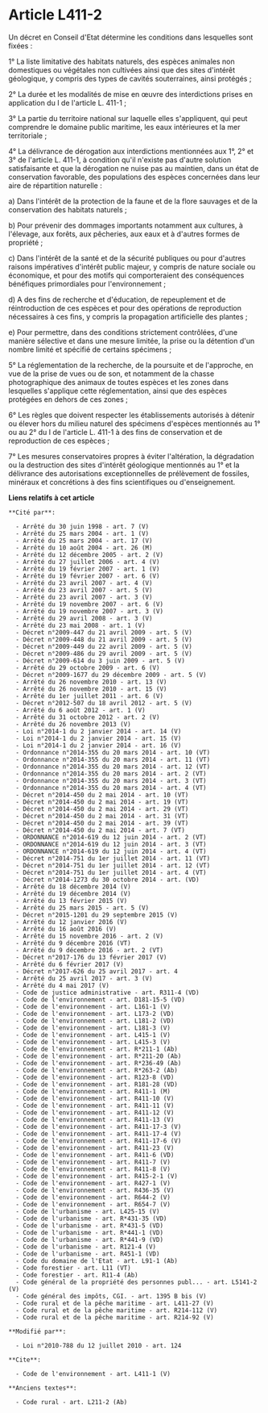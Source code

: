 # Article L411-2

Un décret en Conseil d'Etat détermine les conditions dans lesquelles sont fixées : 

1° La liste limitative des habitats naturels, des espèces animales non domestiques ou végétales non cultivées ainsi que des
sites d'intérêt géologique, y compris des types de cavités souterraines, ainsi protégés ; 

2° La durée et les modalités de mise en œuvre des interdictions prises en application du I de l'article L. 411-1 ; 

3° La partie du territoire national sur laquelle elles s'appliquent, qui peut comprendre le domaine public maritime, les eaux
intérieures et la mer territoriale ; 

4° La délivrance de dérogation aux interdictions mentionnées aux 1°, 2° et 3° de l'article L. 411-1, à condition qu'il
n'existe pas d'autre solution satisfaisante et que la dérogation ne nuise pas au maintien, dans un état de conservation
favorable, des populations des espèces concernées dans leur aire de répartition naturelle : 

a) Dans l'intérêt de la protection de la faune et de la flore sauvages et de la conservation des habitats naturels ; 

b) Pour prévenir des dommages importants notamment aux cultures, à l'élevage, aux forêts, aux pêcheries, aux eaux et à
d'autres formes de propriété ; 

c) Dans l'intérêt de la santé et de la sécurité publiques ou pour d'autres raisons impératives d'intérêt public majeur, y
compris de nature sociale ou économique, et pour des motifs qui comporteraient des conséquences bénéfiques primordiales pour
l'environnement ; 

d) A des fins de recherche et d'éducation, de repeuplement et de réintroduction de ces espèces et pour des opérations de
reproduction nécessaires à ces fins, y compris la propagation artificielle des plantes ; 

e) Pour permettre, dans des conditions strictement contrôlées, d'une manière sélective et dans une mesure limitée, la prise
ou la détention d'un nombre limité et spécifié de certains spécimens ; 

5° La réglementation de la recherche, de la poursuite et de l'approche, en vue de la prise de vues ou de son, et notamment de
la chasse photographique des animaux de toutes espèces et les zones dans lesquelles s'applique cette réglementation, ainsi
que des espèces protégées en dehors de ces zones ; 

6° Les règles que doivent respecter les établissements autorisés à détenir ou élever hors du milieu naturel des spécimens
d'espèces mentionnés au 1° ou au 2° du I de l'article L. 411-1 à des fins de conservation et de reproduction de ces
espèces ; 

7° Les mesures conservatoires propres à éviter l'altération, la dégradation ou la destruction des sites d'intérêt géologique
mentionnés au 1° et la délivrance des autorisations exceptionnelles de prélèvement de fossiles, minéraux et concrétions à des
fins scientifiques ou d'enseignement.

**Liens relatifs à cet article**

	**Cité par**:

	  - Arrêté du 30 juin 1998 - art. 7 (V)
	  - Arrêté du 25 mars 2004 - art. 1 (V)
	  - Arrêté du 25 mars 2004 - art. 17 (V)
	  - Arrêté du 10 août 2004 - art. 26 (M)
	  - Arrêté du 12 décembre 2005 - art. 2 (V)
	  - Arrêté du 27 juillet 2006 - art. 4 (V)
	  - Arrêté du 19 février 2007 - art. 1 (V)
	  - Arrêté du 19 février 2007 - art. 6 (V)
	  - Arrêté du 23 avril 2007 - art. 4 (V)
	  - Arrêté du 23 avril 2007 - art. 5 (V)
	  - Arrêté du 23 avril 2007 - art. 3 (V)
	  - Arrêté du 19 novembre 2007 - art. 6 (V)
	  - Arrêté du 19 novembre 2007 - art. 3 (V)
	  - Arrêté du 29 avril 2008 - art. 3 (V)
	  - Arrêté du 23 mai 2008 - art. 1 (V)
	  - Décret n°2009-447 du 21 avril 2009 - art. 5 (V)
	  - Décret n°2009-448 du 21 avril 2009 - art. 5 (V)
	  - Décret n°2009-449 du 22 avril 2009 - art. 5 (V)
	  - Décret n°2009-486 du 29 avril 2009 - art. 5 (V)
	  - Décret n°2009-614 du 3 juin 2009 - art. 5 (V)
	  - Arrêté du 29 octobre 2009 - art. 6 (V)
	  - Décret n°2009-1677 du 29 décembre 2009 - art. 5 (V)
	  - Arrêté du 26 novembre 2010 - art. 13 (V)
	  - Arrêté du 26 novembre 2010 - art. 15 (V)
	  - Arrêté du 1er juillet 2011 - art. 6 (V)
	  - Décret n°2012-507 du 18 avril 2012 - art. 5 (V)
	  - Arrêté du 6 août 2012 - art. 1 (V)
	  - Arrêté du 31 octobre 2012 - art. 2 (V)
	  - Arrêté du 26 novembre 2013 (V)
	  - Loi n°2014-1 du 2 janvier 2014 - art. 14 (V)
	  - Loi n°2014-1 du 2 janvier 2014 - art. 15 (V)
	  - Loi n°2014-1 du 2 janvier 2014 - art. 16 (V)
	  - Ordonnance n°2014-355 du 20 mars 2014 - art. 10 (VT)
	  - Ordonnance n°2014-355 du 20 mars 2014 - art. 11 (VT)
	  - Ordonnance n°2014-355 du 20 mars 2014 - art. 12 (VT)
	  - Ordonnance n°2014-355 du 20 mars 2014 - art. 2 (VT)
	  - Ordonnance n°2014-355 du 20 mars 2014 - art. 3 (VT)
	  - Ordonnance n°2014-355 du 20 mars 2014 - art. 4 (VT)
	  - Décret n°2014-450 du 2 mai 2014 - art. 10 (VT)
	  - Décret n°2014-450 du 2 mai 2014 - art. 19 (VT)
	  - Décret n°2014-450 du 2 mai 2014 - art. 29 (VT)
	  - Décret n°2014-450 du 2 mai 2014 - art. 31 (VT)
	  - Décret n°2014-450 du 2 mai 2014 - art. 39 (VT)
	  - Décret n°2014-450 du 2 mai 2014 - art. 7 (VT)
	  - ORDONNANCE n°2014-619 du 12 juin 2014 - art. 2 (VT)
	  - ORDONNANCE n°2014-619 du 12 juin 2014 - art. 3 (VT)
	  - ORDONNANCE n°2014-619 du 12 juin 2014 - art. 4 (VT)
	  - Décret n°2014-751 du 1er juillet 2014 - art. 11 (VT)
	  - Décret n°2014-751 du 1er juillet 2014 - art. 12 (VT)
	  - Décret n°2014-751 du 1er juillet 2014 - art. 4 (VT)
	  - Décret n°2014-1273 du 30 octobre 2014 - art. (VD)
	  - Arrêté du 18 décembre 2014 (V)
	  - Arrêté du 19 décembre 2014 (V)
	  - Arrêté du 13 février 2015 (V)
	  - Arrêté du 25 mars 2015 - art. 5 (V)
	  - Décret n°2015-1201 du 29 septembre 2015 (V)
	  - Arrêté du 12 janvier 2016 (V)
	  - Arrêté du 16 août 2016 (V)
	  - Arrêté du 15 novembre 2016 - art. 2 (V)
	  - Arrêté du 9 décembre 2016 (VT)
	  - Arrêté du 9 décembre 2016 - art. 2 (VT)
	  - Décret n°2017-176 du 13 février 2017 (V)
	  - Arrêté du 6 février 2017 (V)
	  - Décret n°2017-626 du 25 avril 2017 - art. 4
	  - Arrêté du 25 avril 2017 - art. 3 (V)
	  - Arrêté du 4 mai 2017 (V)
	  - Code de justice administrative - art. R311-4 (VD)
	  - Code de l'environnement - art. D181-15-5 (VD)
	  - Code de l'environnement - art. L161-1 (V)
	  - Code de l'environnement - art. L173-2 (VD)
	  - Code de l'environnement - art. L181-2 (VD)
	  - Code de l'environnement - art. L181-3 (V)
	  - Code de l'environnement - art. L415-1 (V)
	  - Code de l'environnement - art. L415-3 (V)
	  - Code de l'environnement - art. R*211-1 (Ab)
	  - Code de l'environnement - art. R*211-20 (Ab)
	  - Code de l'environnement - art. R*236-49 (Ab)
	  - Code de l'environnement - art. R*263-2 (Ab)
	  - Code de l'environnement - art. R123-8 (VD)
	  - Code de l'environnement - art. R181-28 (VD)
	  - Code de l'environnement - art. R411-1 (M)
	  - Code de l'environnement - art. R411-10 (V)
	  - Code de l'environnement - art. R411-11 (V)
	  - Code de l'environnement - art. R411-12 (V)
	  - Code de l'environnement - art. R411-13 (V)
	  - Code de l'environnement - art. R411-17-3 (V)
	  - Code de l'environnement - art. R411-17-4 (V)
	  - Code de l'environnement - art. R411-17-6 (V)
	  - Code de l'environnement - art. R411-23 (V)
	  - Code de l'environnement - art. R411-6 (VD)
	  - Code de l'environnement - art. R411-7 (V)
	  - Code de l'environnement - art. R411-8 (V)
	  - Code de l'environnement - art. R415-2-1 (V)
	  - Code de l'environnement - art. R427-1 (V)
	  - Code de l'environnement - art. R436-35 (V)
	  - Code de l'environnement - art. R644-2 (V)
	  - Code de l'environnement - art. R654-7 (V)
	  - Code de l'urbanisme - art. L425-15 (V)
	  - Code de l'urbanisme - art. R*431-35 (VD)
	  - Code de l'urbanisme - art. R*431-5 (VD)
	  - Code de l'urbanisme - art. R*441-1 (VD)
	  - Code de l'urbanisme - art. R*441-9 (VD)
	  - Code de l'urbanisme - art. R121-4 (V)
	  - Code de l'urbanisme - art. R451-1 (VD)
	  - Code du domaine de l'Etat - art. L91-1 (Ab)
	  - Code forestier - art. L11 (VT)
	  - Code forestier - art. R11-4 (Ab)
	  - Code général de la propriété des personnes publ... - art. L5141-2 (V)
	  - Code général des impôts, CGI. - art. 1395 B bis (V)
	  - Code rural et de la pêche maritime - art. L411-27 (V)
	  - Code rural et de la pêche maritime - art. R214-112 (V)
	  - Code rural et de la pêche maritime - art. R214-92 (V)

	**Modifié par**:

	  - Loi n°2010-788 du 12 juillet 2010 - art. 124

	**Cite**:

	  - Code de l'environnement - art. L411-1 (V)

	**Anciens textes**:

	  - Code rural - art. L211-2 (Ab)
